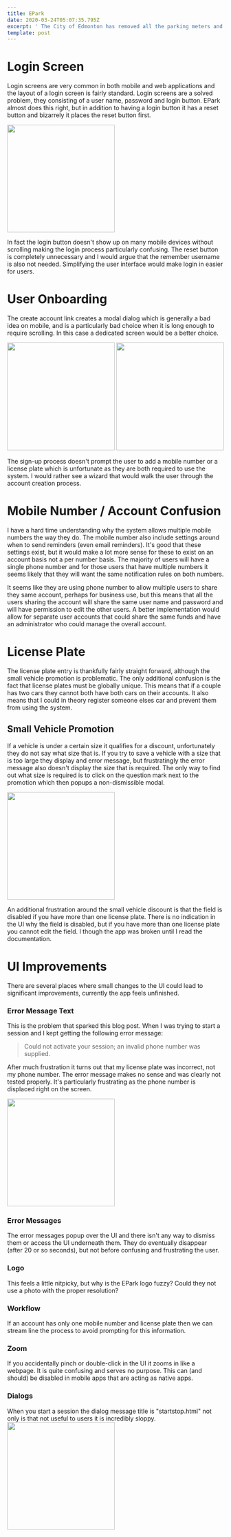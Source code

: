 ```yaml
---
title: EPark
date: 2020-03-24T05:07:35.795Z
excerpt: ' The City of Edmonton has removed all the parking meters and replaced them with an electronic parking system called EPark.  The EPark system allows you to pay at either a kiosk or through your mobile phone, which sounds awesome until you try to use the mobile app. EPark is an example of an application that had no usability testing done and very little thought put in to how users will use the application, which explains it''s one star ratting in the app store. In this post we will investigate some of the issues, in part two we will look at some solutions.'
template: post
---
```


# Login Screen
Login screens are very common in both mobile and web applications and the layout of a login screen is fairly standard. Login screens are a solved problem, they consisting of a user name, password and login button.  EPark almost does this right, but in addition to having a login button it has a reset button and bizarrely it places the reset button first.

<img src="../Login.png" width=250/>


In fact the login button doesn't show up on many mobile devices without scrolling making the login process particularly confusing.  The reset button is completely unnecessary and I would argue that the remember username is also not needed.  Simplifying the user interface would make login in easier for users.


# User Onboarding

The create account link creates a modal dialog which is generally a bad idea on mobile, and is a particularly bad choice when it is long enough to require scrolling.  In this case a dedicated screen would be a better choice.

<img src="../phone1.png" width=250/>
<img src="../phone2.png" width=250/>

The sign-up process doesn't prompt the user to add a mobile number or a license plate which is unfortunate as they are both required to use the system.  I would rather see a wizard that would walk the user through the account creation process.  

# Mobile Number / Account Confusion

I have a hard time understanding why the system allows multiple mobile numbers the way they do.  The mobile number also include settings around when to send reminders (even email reminders).  It's good that these settings exist, but it would make a lot more sense for these to exist on an account basis not a per number basis. The majority of users will have a single phone number and for those users that have multiple numbers it seems likely that they will want the same notification rules on both numbers.  

It seems like they are using phone number to allow multiple users to share they same account, perhaps for business use, but this means that all the users sharing the account will share the same user name and password and will have permission to edit the other users. A better implementation would allow for separate user accounts that could share the same funds and have an administrator who could manage the overall account.


# License Plate
The license plate entry is thankfully fairly straight forward, although the small vehicle promotion is problematic.  The only additional confusion is the fact that license plates must be globally unique.  This means that if a couple has two cars they cannot both have both cars on their accounts.  It also means that I could in theory register someone elses car and prevent them from using the system. 


  
## Small Vehicle Promotion

If a vehicle is under a certain size it qualifies for a discount, unfortunately they do not say what size that is. If you try to save a vehicle with a size that is too large they display and error message, but frustratingly the error message also doesn't display the size that is required. The only way to find out what size is required is to click on the question mark next to the promotion which then popups a non-dismissible modal.

<img src="../Small Vehicle.png" width=250/>

An additional frustration around the small vehicle discount is that the field is disabled if you have more than one license plate.  There is no indication in the UI why the field is disabled, but if you have more than one license plate you cannot edit the field.  I though the app was broken until I read the documentation.

# UI Improvements
There are several places where small changes to the UI could lead to significant improvements, currently the app feels unfinished.  

### Error Message Text
This is the problem that sparked this blog post.  When I was trying to start a session and I kept getting the following error message:

>  Could not activate your session; an invalid phone number was supplied.

After much frustration it turns out that my license plate was incorrect, not my phone number.  The error message makes no sense and was clearly not tested properly. It's particularly frustrating as the phone number is displaced right on the screen.

<img src="../Invalid phone number.png" width=250/>

### Error Messages

The error messages popup over the UI and there isn't any way to dismiss them or access the UI underneath them.  They do eventually disappear (after 20 or so seconds), but not before confusing and frustrating the user.

### Logo
This feels a little nitpicky, but why is the EPark logo fuzzy?  Could they not use a photo with the proper resolution?

### Workflow
If an account has only one mobile number and license plate then we can stream line the process to avoid prompting for this information.

### Zoom
If you accidentally pinch or double-click in the UI it zooms in like a webpage. It is quite confusing and serves no purpose.  This can (and should) be disabled in mobile apps that are acting as native apps.

### Dialogs
When you start a session the dialog message title is "startstop.html" not only is that not useful to users it is incredibly sloppy.<br/>
<img src="../Bad Dialog.png" width=250/>